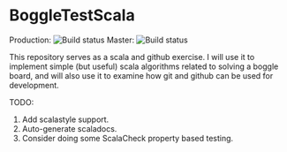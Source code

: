 # BoggleTestScala

Production: ![Build status](https://travis-ci.org/esebesta/BoggleTestScala.svg?branch=production)   Master: ![Build status](https://travis-ci.org/fpinscala/fpinscala.svg?branch=master)

This repository serves as a scala and github exercise. I will use it to implement simple (but useful) scala algorithms related to solving a boggle board, and will also use it to examine how git and github can be used for development. 

TODO:

1. Add scalastyle support.
2. Auto-generate scaladocs.
3. Consider doing some ScalaCheck property based testing.
